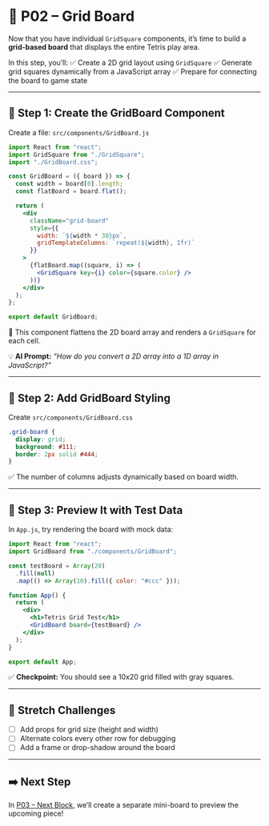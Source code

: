 # 🧱 P02 – Grid Board

Now that you have individual `GridSquare` components, it’s time to build a **grid-based board** that displays the entire Tetris play area.

In this step, you’ll:
✅ Create a 2D grid layout using `GridSquare`
✅ Generate grid squares dynamically from a JavaScript array
✅ Prepare for connecting the board to game state

---

## 🧩 Step 1: Create the GridBoard Component
Create a file: `src/components/GridBoard.js`

```jsx
import React from "react";
import GridSquare from "./GridSquare";
import "./GridBoard.css";

const GridBoard = ({ board }) => {
  const width = board[0].length;
  const flatBoard = board.flat();

  return (
    <div
      className="grid-board"
      style={{
        width: `${width * 30}px`,
        gridTemplateColumns: `repeat(${width}, 1fr)`
      }}
    >
      {flatBoard.map((square, i) => (
        <GridSquare key={i} color={square.color} />
      ))}
    </div>
  );
};

export default GridBoard;
```

📌 This component flattens the 2D board array and renders a `GridSquare` for each cell.

💡 **AI Prompt:**
*“How do you convert a 2D array into a 1D array in JavaScript?”*

---

## 🎨 Step 2: Add GridBoard Styling
Create `src/components/GridBoard.css`

```css
.grid-board {
  display: grid;
  background: #111;
  border: 2px solid #444;
}
```

✅ The number of columns adjusts dynamically based on board width.

---

## 🧪 Step 3: Preview It with Test Data
In `App.js`, try rendering the board with mock data:

```jsx
import React from "react";
import GridBoard from "./components/GridBoard";

const testBoard = Array(20)
  .fill(null)
  .map(() => Array(10).fill({ color: "#ccc" }));

function App() {
  return (
    <div>
      <h1>Tetris Grid Test</h1>
      <GridBoard board={testBoard} />
    </div>
  );
}

export default App;
```

✅ **Checkpoint:** You should see a 10x20 grid filled with gray squares.

---

## 🧠 Stretch Challenges
- [ ] Add props for grid size (height and width)
- [ ] Alternate colors every other row for debugging
- [ ] Add a frame or drop-shadow around the board

---

## ➡️ Next Step
In [P03 – Next Block](./03-Next-Block.md), we’ll create a separate mini-board to preview the upcoming piece!
